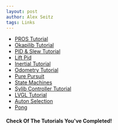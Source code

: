 ```yaml
---
layout: post
author: Alex Seitz
tags: Links
---
```


- [PROS Tutorial](_tutorials/PROS.md)
- [Okapilib Tutorial]()
- [PID & Slew Tutorial]()
- [Lift Pid]()
- [Inertial Tutorial]()
- [Odometry Tutorial]()
- [Pure Pursuit]()
- [State Machines]()
- [Sylib Controller Tutorial]()
- [LVGL Tutorial]()
- [Auton Selection]()
- [Pong]()

#### Check Of The Tutorials You've Completed!